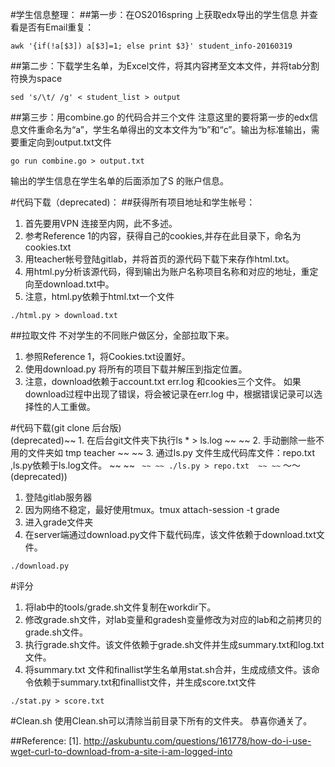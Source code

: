 #学生信息整理：
##第一步：在OS2016spring 上获取edx导出的学生信息
并查看是否有Email重复：
```
awk '{if(!a[$3]) a[$3]=1; else print $3}' student_info-20160319
```
##第二步：下载学生名单，为Excel文件，将其内容拷至文本文件，并将tab分割符换为space
```
sed 's/\t/ /g' < student_list > output
```
##第三步：用combine.go 的代码合并三个文件
注意这里的要将第一步的edx信息文件重命名为“a”，学生名单得出的文本文件为“b”和“c”。输出为标准输出，需要重定向到output.txt文件
```
go run combine.go > output.txt   
```
输出的学生信息在学生名单的后面添加了S 的账户信息。  

#代码下载（deprecated)：
##获得所有项目地址和学生帐号：  
1. 首先要用VPN 连接至内网，此不多述。
2. 参考Reference 1的内容，获得自己的cookies,并存在此目录下，命名为cookies.txt
3. 用teacher帐号登陆gitlab，并将首页的源代码下载下来存作html.txt。  
4. 用html.py分析该源代码，得到输出为账户名称项目名称和对应的地址，重定向至download.txt中。
5. 注意，html.py依赖于html.txt一个文件
```
./html.py > download.txt
```

##拉取文件
不对学生的不同账户做区分，全部拉取下来。
1. 参照Reference 1，将Cookies.txt设置好。
2. 使用download.py 将所有的项目下载并解压到指定位置。
3. 注意，download依赖于account.txt err.log 和cookies三个文件。
如果download过程中出现了错误，将会被记录在err.log 中，根据错误记录可以选择性的人工重做。

#代码下载(git clone 后台版)  
(deprecated)~~ 1. 在后台git文件夹下执行ls * > ls.log  ~~
~~ 2. 手动删除一些不用的文件夹如 tmp teacher   ~~
~~ 3. 通过ls.py 文件生成代码库文件：repo.txt ,ls.py依赖于ls.log文件。 ~~
~~ ```  ~~
~~ ./ls.py > repo.txt  ~~
~~ ```  ～～(deprecated))
1. 登陆gitlab服务器
2. 因为网络不稳定，最好使用tmux。tmux attach-session -t grade
2. 进入grade文件夹
3. 在server端通过download.py文件下载代码库，该文件依赖于download.txt文件。

```
./download.py
```

#评分
1. 将lab中的tools/grade.sh文件复制在workdir下。
2. 修改grade.sh文件，对lab变量和gradesh变量修改为对应的lab和之前拷贝的grade.sh文件。
3. 执行grade.sh文件。该文件依赖于grade.sh文件并生成summary.txt和log.txt文件。
4. 将summary.txt 文件和finallist学生名单用stat.sh合并，生成成绩文件。该命令依赖于summary.txt和finallist文件，并生成score.txt文件

```
./stat.py > score.txt
```

#Clean.sh
使用Clean.sh可以清除当前目录下所有的文件夹。
恭喜你通关了。

##Reference:
[1]. http://askubuntu.com/questions/161778/how-do-i-use-wget-curl-to-download-from-a-site-i-am-logged-into
